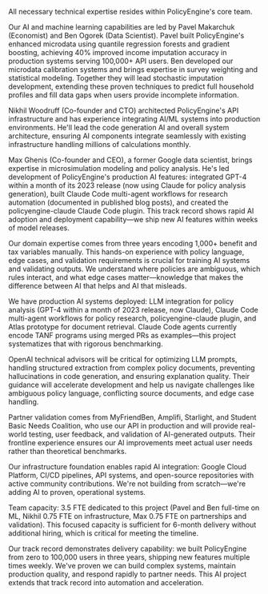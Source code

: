 All necessary technical expertise resides within PolicyEngine's core team.

Our AI and machine learning capabilities are led by Pavel Makarchuk (Economist) and Ben Ogorek (Data Scientist). Pavel built PolicyEngine's enhanced microdata using quantile regression forests and gradient boosting, achieving 40% improved income imputation accuracy in production systems serving 100,000+ API users. Ben developed our microdata calibration systems and brings expertise in survey weighting and statistical modeling. Together they will lead stochastic imputation development, extending these proven techniques to predict full household profiles and fill data gaps when users provide incomplete information.

Nikhil Woodruff (Co-founder and CTO) architected PolicyEngine's API infrastructure and has experience integrating AI/ML systems into production environments. He'll lead the code generation AI and overall system architecture, ensuring AI components integrate seamlessly with existing infrastructure handling millions of calculations monthly.

Max Ghenis (Co-founder and CEO), a former Google data scientist, brings expertise in microsimulation modeling and policy analysis. He's led development of PolicyEngine's production AI features: integrated GPT-4 within a month of its 2023 release (now using Claude for policy analysis generation), built Claude Code multi-agent workflows for research automation (documented in published blog posts), and created the policyengine-claude Claude Code plugin. This track record shows rapid AI adoption and deployment capability—we ship new AI features within weeks of model releases.

Our domain expertise comes from three years encoding 1,000+ benefit and tax variables manually. This hands-on experience with policy language, edge cases, and validation requirements is crucial for training AI systems and validating outputs. We understand where policies are ambiguous, which rules interact, and what edge cases matter—knowledge that makes the difference between AI that helps and AI that misleads.

We have production AI systems deployed: LLM integration for policy analysis (GPT-4 within a month of 2023 release, now Claude), Claude Code multi-agent workflows for policy research, policyengine-claude plugin, and Atlas prototype for document retrieval. Claude Code agents currently encode TANF programs using merged PRs as examples—this project systematizes that with rigorous benchmarking.

OpenAI technical advisors will be critical for optimizing LLM prompts, handling structured extraction from complex policy documents, preventing hallucinations in code generation, and ensuring explanation quality. Their guidance will accelerate development and help us navigate challenges like ambiguous policy language, conflicting source documents, and edge case handling.

Partner validation comes from MyFriendBen, Amplifi, Starlight, and Student Basic Needs Coalition, who use our API in production and will provide real-world testing, user feedback, and validation of AI-generated outputs. Their frontline experience ensures our AI improvements meet actual user needs rather than theoretical benchmarks.

Our infrastructure foundation enables rapid AI integration: Google Cloud Platform, CI/CD pipelines, API systems, and open-source repositories with active community contributions. We're not building from scratch—we're adding AI to proven, operational systems.

Team capacity: 3.5 FTE dedicated to this project (Pavel and Ben full-time on ML, Nikhil 0.75 FTE on infrastructure, Max 0.75 FTE on partnerships and validation). This focused capacity is sufficient for 6-month delivery without additional hiring, which is critical for meeting the timeline.

Our track record demonstrates delivery capability: we built PolicyEngine from zero to 100,000 users in three years, shipping new features multiple times weekly. We've proven we can build complex systems, maintain production quality, and respond rapidly to partner needs. This AI project extends that track record into automation and acceleration.
